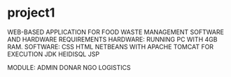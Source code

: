 # project1
WEB-BASED APPLICATION FOR FOOD WASTE MANAGEMENT
SOFTWARE AND HARDWARE REQUIREMENTS
HARDWARE:
RUNNING PC WITH 4GB RAM.
SOFTWARE:
CSS
HTML
NETBEANS WITH APACHE TOMCAT FOR EXECUTION
JDK
HEIDISQL
JSP

MODULE:
ADMIN
DONAR
NGO
LOGISTICS

